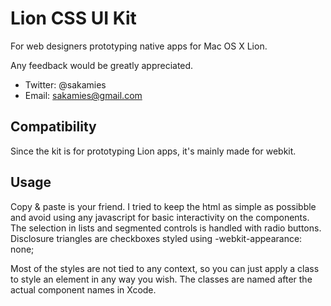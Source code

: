 Lion CSS UI Kit
===

For web designers prototyping native apps for Mac OS X Lion.

Any feedback would be greatly appreciated.

- Twitter: @sakamies
- Email: sakamies@gmail.com

Compatibility
---
Since the kit is for prototyping Lion apps, it's mainly made for webkit.

Usage
---
Copy & paste is your friend. I tried to keep the html as simple as possibble and avoid using any javascript for basic interactivity on the components. The selection in lists and segmented controls is handled with radio buttons. Disclosure triangles are checkboxes styled using -webkit-appearance: none;

Most of the styles are not tied to any context, so you can just apply a class to style an element in any way you wish. The classes are named after the actual component names in Xcode.
